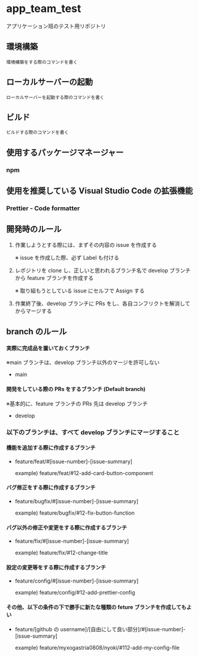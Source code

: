 # app_team_test

アプリケーション班のテスト用リポジトリ

## 環境構築

```batch
環境構築をする際のコマンドを書く
```

## ローカルサーバーの起動

```batch
ローカルサーバーを起動する際のコマンドを書く
```

## ビルド

```batch
ビルドする際のコマンドを書く
```

## 使用するパッケージマネージャー

### npm

## 使用を推奨している Visual Studio Code の拡張機能

### Prettier - Code formatter

## 開発時のルール

1. 作業しようとする際には、まずその内容の issue を作成する

    ※ issue を作成した際、必ず Label も付ける

2. レポジトリを clone し、正しいと思われるブランチ名で develop ブランチから feature ブランチを作成する

    ※ 取り組もうとしている issue にセルフで Assign する

3. 作業終了後、develop ブランチに PRs をし、各自コンフリクトを解消してからマージする

## branch のルール

#### 実際に完成品を置いておくブランチ

※main ブランチは、develop ブランチ以外のマージを許可しない

-   main

#### 開発をしている際の PRs をするブランチ (Default branch)

※基本的に、feature ブランチの PRs 先は develop ブランチ

-   develop

### 以下のブランチは、すべて develop ブランチにマージすること

#### 機能を追加する際に作成するブランチ

-   feature/feat/#[issue-number]-[issue-summary]

    example) feature/feat/#12-add-card-button-component

#### バグ修正をする際に作成するブランチ

-   feature/bugfix/#[issue-number]-[issue-summary]

    example) feature/bugfix/#12-fix-button-function

#### バグ以外の修正や変更をする際に作成するブランチ

-   feature/fix/#[issue-number]-[issue-summary]

    example) feature/fix/#12-change-title

#### 設定の変更等をする際に作成するブランチ

-   feature/config/#[issue-number]-[issue-summary]

    example) feature/config/#12-add-prettier-config

#### その他、以下の条件の下で勝手に新たな種類の feture ブランチを作成してもよい

-   feature/[github の username]/[自由にして良い部分]/#[issue-number]-[issue-summary]

    example) feature/myxogastria0808/nyoki/#112-add-my-config-file
